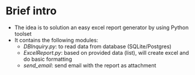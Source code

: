 # Brief intro

* The idea is to solution an easy excel report generator by using Python toolset
* It contains the following modules:
  * _DBInquiry.py_: to read data from database (SQLite/Postgres)
  * _ExcelReport.py_: based on provided data (list), will create excel and do basic formatting
  * _send_email_: send email with the report as attachment
